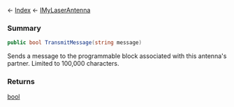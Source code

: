 ← [Index](Api-Index) ← [IMyLaserAntenna](Sandbox.ModAPI.Ingame.IMyLaserAntenna)

### Summary

```csharp
public bool TransmitMessage(string message)
```

Sends a message to the programmable block associated with this antenna's partner. Limited to 100,000 characters.

### Returns

[bool](System.Boolean)

